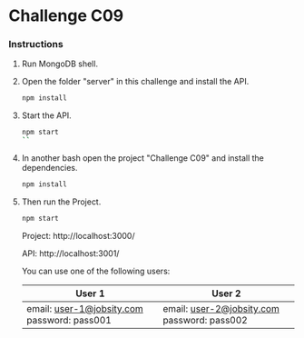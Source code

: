 # Challenge C09

### Instructions

1. Run MongoDB shell.

2. Open the folder "server" in this challenge and install the API.

   ```bash
   npm install
   ```

3. Start the API.

   ```bash
   npm start
   ``
4. In another bash open the project "Challenge C09" and install the dependencies.

   ```bash
   npm install
   ```

5. Then run the Project.

   ```bash
   npm start
   ```

   Project: http://localhost:3000/

   API:  http://localhost:3001/



   You can use one of the following users:

   | User 1                                                       | User 2                                                       |
   | ------------------------------------------------------------ | ------------------------------------------------------------ |
   | email: [user-1@jobsity.com](mailto:user-1@jobsity.com) password: pass001 | email: [user-2@jobsity.com](mailto:user-2@jobsity.com) password: pass002 |